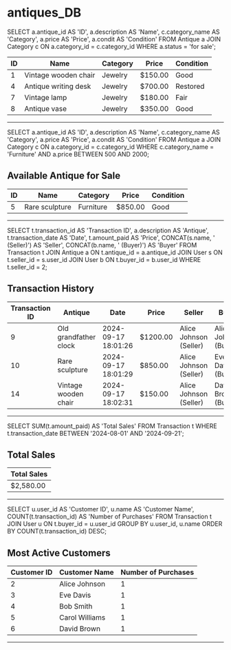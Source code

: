# antiques_DB

SELECT 
    a.antique_id AS 'ID',
    a.description AS 'Name',
    c.category_name AS 'Category',
    a.price AS 'Price',
    a.condit AS 'Condition'
FROM 
    Antique a
JOIN 
    Category c ON a.category_id = c.category_id
WHERE 
    a.status = 'for sale';



| **ID** | **Name**                | **Category** | **Price** | **Condition** |
|--------|-------------------------|--------------|-----------|---------------|
| 1      | Vintage wooden chair    | Jewelry       | $150.00   | Good          |
| 4      | Antique writing desk    | Jewelry       | $700.00   | Restored      |
| 7      | Vintage lamp            | Jewelry       | $180.00   | Fair          |
| 8      | Antique vase            | Jewelry       | $350.00   | Good          |


----------

SELECT 
    a.antique_id AS 'ID',
    a.description AS 'Name',
    c.category_name AS 'Category',
    a.price AS 'Price',
    a.condit AS 'Condition'
FROM 
    Antique a
JOIN 
    Category c ON a.category_id = c.category_id
WHERE 
    c.category_name = 'Furniture' 
    AND a.price BETWEEN 500 AND 2000;



## Available Antique for Sale

| **ID** | **Name**            | **Category** | **Price** | **Condition** |
|--------|---------------------|--------------|-----------|---------------|
| 5      | Rare sculpture      | Furniture     | $850.00   | Good          |

---------

SELECT 
    t.transaction_id AS 'Transaction ID',
    a.description AS 'Antique',
    t.transaction_date AS 'Date',
    t.amount_paid AS 'Price',
    CONCAT(s.name, ' (Seller)') AS 'Seller',
    CONCAT(b.name, ' (Buyer)') AS 'Buyer'
FROM 
    Transaction t
JOIN 
    Antique a ON t.antique_id = a.antique_id
JOIN 
    User s ON t.seller_id = s.user_id
JOIN 
    User b ON t.buyer_id = b.user_id
WHERE 
    t.seller_id = 2; 


## Transaction History

| **Transaction ID** | **Antique**              | **Date**               | **Price** | **Seller**                   | **Buyer**                   |
|--------------------|--------------------------|------------------------|-----------|------------------------------|-----------------------------|
| 9                  | Old grandfather clock    | 2024-09-17 18:01:26    | $1200.00  | Alice Johnson (Seller)      | Alice Johnson (Buyer)      |
| 10                 | Rare sculpture           | 2024-09-17 18:01:29    | $850.00   | Alice Johnson (Seller)      | Eve Davis (Buyer)          |
| 14                 | Vintage wooden chair     | 2024-09-17 18:02:31    | $150.00   | Alice Johnson (Seller)      | David Brown (Buyer)       |

--------------------


SELECT 
    SUM(t.amount_paid) AS 'Total Sales'
FROM 
    Transaction t
WHERE 
    t.transaction_date BETWEEN '2024-08-01' AND '2024-09-21'; 




## Total Sales

| **Total Sales** |
|-----------------|
| $2,580.00       |

----------------------


SELECT 
    u.user_id AS 'Customer ID',
    u.name AS 'Customer Name',
    COUNT(t.transaction_id) AS 'Number of Purchases'
FROM 
    Transaction t
JOIN 
    User u ON t.buyer_id = u.user_id
GROUP BY 
    u.user_id, u.name
ORDER BY 
    COUNT(t.transaction_id) DESC;


## Most Active Customers

| **Customer ID** | **Customer Name** | **Number of Purchases** |
|-----------------|--------------------|--------------------------|
| 2               | Alice Johnson      | 1                        |
| 3               | Eve Davis          | 1                        |
| 4               | Bob Smith          | 1                        |
| 5               | Carol Williams     | 1                        |
| 6               | David Brown        | 1                        |



---------------------
